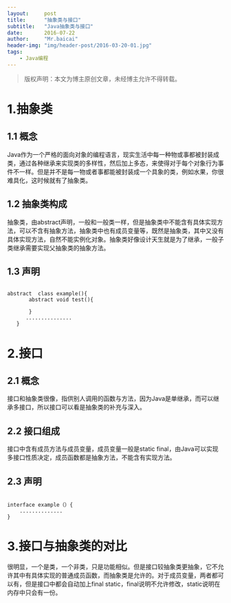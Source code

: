 ```yaml
---
layout:     post
title:      "抽象类与接口"
subtitle:   "Java抽象类与接口"
date:       2016-07-22
author:     "Mr.baicai"
header-img: "img/header-post/2016-03-20-01.jpg"
tags:
    - Java编程
---
```


> 版权声明：本文为博主原创文章，未经博主允许不得转载。

# 1.抽象类

##  1.1 概念

Java作为一个严格的面向对象的编程语言，现实生活中每一种物或事都被封装成类，通过各种继承来实现类的多样性，然后加上多态，来使得对于每个对象行为事件不一样。但是并不是每一物或者事都能被封装成一个具象的类，例如水果，你很难具化，这时候就有了抽象类。

##  1.2 抽象类构成

抽象类，由abstract声明，一般和一般类一样，但是抽象类中不能含有具体实现方法，可以不含有抽象方法，抽象类中也有成员变量等，既然是抽象类，其中又没有具体实现方法，自然不能实例化对象。抽象类好像设计天生就是为了继承，一般子类继承需要实现父抽象类的抽象方法。

##  1.3 声明

```

abstract  class example(){
       abstract void test(){

       }
      ...............
   } 

```

#  2.接口

## 2.1 概念

接口和抽象类很像，指供别人调用的函数与方法，因为Java是单继承，而可以继承多接口，所以接口可以看是抽象类的补充与深入。

## 2.2 接口组成

接口中含有成员方法与成员变量，成员变量一般是static final，由Java可以实现多接口性质决定，成员函数都是抽象方法，不能含有实现方法。
 
## 2.3 声明

```

interface example（）{
    ..............
}

```

#  3.接口与抽象类的对比

很明显，一个是类，一个非类，只是功能相似。但是接口较抽象类更抽象，它不允许其中有具体实现的普通成员函数，而抽象类是允许的。对于成员变量，两者都可以有，但是接口中都会自动加上final static，final说明不允许修改，static说明在内存中只会有一份。
